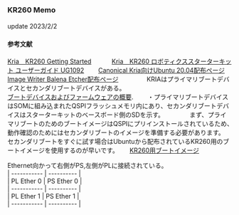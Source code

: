 ### KR260 Memo  
update 2023/2/2　　
  
#### 参考文献　　
[Kria　KR260 Getting Started](https://japan.xilinx.com/products/som/kria/kr260-robotics-starter-kit/kr260-getting-started/getting-started.html)　　　
[Kria　KR260 ロボティクススターターキット ユーザーガイド UG1092](https://docs.xilinx.com/r/ja-JP/ug1092-kr260-starter-kit)　　
[Canonical Kria向けUbuntu 20.04配布ページ](https://ubuntu.com/download/amd-xilinx)　　
[Image Writer Balena Etcher配布ページ](https://www.balena.io/etcher)　　
　　
KRIAはプライマリブートデバイスとセカンダリブートデバイスがある。  
[ブートデバイスおよびファームウェアの概要](https://docs.xilinx.com/r/ja-JP/ug1092-kr260-starter-kit/%E3%83%96%E3%83%BC%E3%83%88-%E3%83%87%E3%83%90%E3%82%A4%E3%82%B9%E3%81%8A%E3%82%88%E3%81%B3%E3%83%95%E3%82%A1%E3%83%BC%E3%83%A0%E3%82%A6%E3%82%A7%E3%82%A2%E3%81%AE%E6%A6%82%E8%A6%81).　　
・プライマリブートデバイスはSOMに組み込まれたQSPIフラッシュメモリ内にあり、セカンダリブートデバイスはスターターキットのベースボード側のSDを示す。　　
　　
まず、プライマリブートのためのブートイメージはQSPIにプリインストールされているため、　　
動作確認のためにはセカンダリブートのイメージを準備する必要があります。　　
　　
セカンダリブートをすぐに試す場合はUbuntuから配布されているKR260用のブートイメージを使用するのが早いです。　　
[KR260用ブートイメージ]()　　

Ethernet向かって右側がPS,左側がPLに接続されている。  
| ----------- | ---------- |  
| PL Ether 0  | PS Ether 0 |  
| ----------- | ---------- |  
| PL Ether 1  | PS Ether 1 |  
| ----------- | ---------- |  
  
